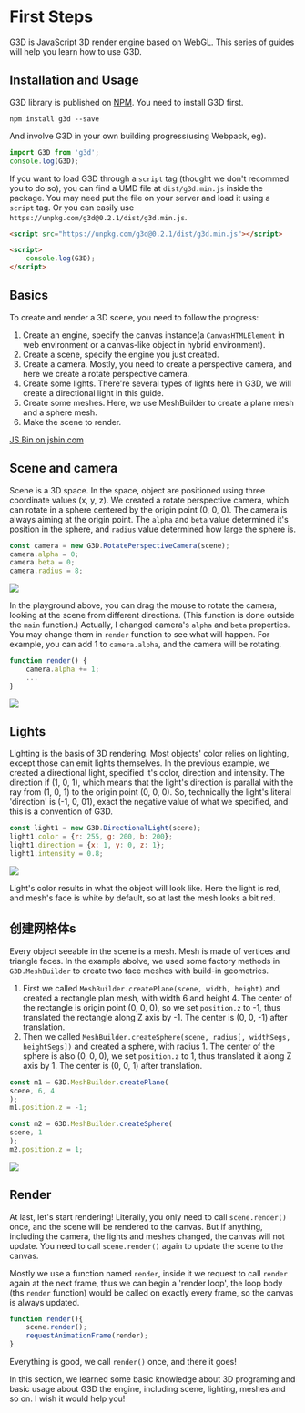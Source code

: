 # First Steps

G3D is JavaScript 3D render engine based on WebGL. This series of guides will help you learn how to use G3D.

## Installation and Usage

G3D library is published on [NPM](https://www.npmjs.com/package/g3d). You need to install G3D first.

```dash
npm install g3d --save
```

And involve G3D in your own building progress(using Webpack, eg).

```javascript
import G3D from 'g3d';
console.log(G3D);
```

If you want to load G3D through a `script` tag (thought we don't recommed you to do so), you can find a UMD file at `dist/g3d.min.js` inside the package. You may need put the file on your server and load it using a `script` tag. Or you can easily use `https://unpkg.com/g3d@0.2.1/dist/g3d.min.js`.

```html
<script src="https://unpkg.com/g3d@0.2.1/dist/g3d.min.js"></script>

<script>
    console.log(G3D);
</script>
```

## Basics

To create and render a 3D scene, you need to follow the progress:

1. Create an engine, specify the canvas instance(a `CanvasHTMLElement` in web environment or a canvas-like object in hybrid environment).
2. Create a scene, specify the engine you just created.
3. Create a camera. Mostly, you need to create a perspective camera, and here we create a rotate perspective camera.
4. Create some lights. There're several types of lights here in G3D, we will create a directional light in this guide.
5. Create some meshes. Here, we use MeshBuilder to create a plane mesh and a sphere mesh.
6. Make the scene to render.

<a class="jsbin-embed" href="https://jsbin.com/fiquyiz/latest/embed?js,output&height=500px">JS Bin on jsbin.com</a><script src="https://static.jsbin.com/js/embed.min.js?4.1.7"></script>

## Scene and camera

Scene is a 3D space. In the space, object are positioned using three coordinate values (x, y, z). We created a rotate perspective camera, which can rotate in a sphere centered by the origin point (0, 0, 0). The camera is always aiming at the origin point. The `alpha` and `beta` value determined it's position in the sphere, and `radius` value determined how large the sphere is.

```javascript
const camera = new G3D.RotatePerspectiveCamera(scene);
camera.alpha = 0;
camera.beta = 0;
camera.radius = 8;
```

![](https://gw.alicdn.com/tfs/TB1Z7RWo4TpK1RjSZR0XXbEwXXa-458-359.png)

In the playground above, you can drag the mouse to rotate the camera, looking at the scene from different directions. (This function is done outside the `main` function.) Actually, I changed camera's `alpha` and `beta` properties. You may change them in `render` function to see what will happen. For example, you can add 1 to `camera.alpha`, and the camera will be rotating.

```javascript
function render() {
    camera.alpha += 1;
    ...
}
```

![](https://gw.alicdn.com/tfs/TB1LpKpo5LaK1RjSZFxXXamPFXa-454-359.png)

## Lights

Lighting is the basis of 3D rendering. Most objects' color relies on lighting, except those can emit lights themselves. In the previous example, we created a directional light, specified it's color, direction and intensity. The direction if (1, 0, 1), which means that the light's direction is parallal with the ray from (1, 0, 1) to the origin point (0, 0, 0). So, technically the light's literal 'direction' is (-1, 0, 01), exact the negative value of what we specified, and this is a convention of G3D.

```javascript
const light1 = new G3D.DirectionalLight(scene);
light1.color = {r: 255, g: 200, b: 200};
light1.direction = {x: 1, y: 0, z: 1};
light1.intensity = 0.8;
```

![](https://gw.alicdn.com/tfs/TB1R3p0oVzqK1RjSZFoXXbfcXXa-454-384.png)

Light's color results in what the object will look like. Here the light is red, and mesh's face is white by default, so at last the mesh looks a bit red.

## 创建网格体s

Every object seeable in the scene is a mesh. Mesh is made of vertices and triangle faces. In the example abolve, we used some factory methods in `G3D.MeshBuilder` to create two face meshes with build-in geometries.

1. First we called `MeshBuilder.createPlane(scene, width, height)` and created a rectangle plan mesh, with width 6 and height 4. The center of the rectangle is origin point (0, 0, 0), so we set `position.z` to -1, thus translated the rectangle along Z axis by -1. The center is (0, 0, -1) after translation.
2. Then we called `MeshBuilder.createSphere(scene, radius[, widthSegs, heightSegs])` and created a sphere, with radius 1. The center of the sphere is also (0, 0, 0), we set `position.z` to 1, thus translated it along Z axis by 1. The center is (0, 0, 1) after translation.

```javascript
const m1 = G3D.MeshBuilder.createPlane(
scene, 6, 4
);
m1.position.z = -1;

const m2 = G3D.MeshBuilder.createSphere(
scene, 1
);
m2.position.z = 1;
```

![](https://gw.alicdn.com/tfs/TB1PLF6o7zoK1RjSZFlXXai4VXa-467-359.png)

## Render

At last, let's start rendering! Literally, you only need to call `scene.render()` once, and the scene will be rendered to the canvas. But if anything, including the camera, the lights and meshes changed, the canvas will not update. You need to call `scene.render()` again to update the scene to the canvas.

Mostly we use a function named `render`, inside it we request to call `render` again at the next frame, thus we can begin a 'render loop', the loop body (ths `render` function) would be called on exactly every frame, so the canvas is always updated.

```javascript
function render(){
    scene.render();
    requestAnimationFrame(render);
}
```

Everything is good, we call `render()` once, and there it goes!

In this section, we learned some basic knowledge about 3D programing and basic usage about G3D the engine, including scene, lighting, meshes and so on. I wish it would help you!
